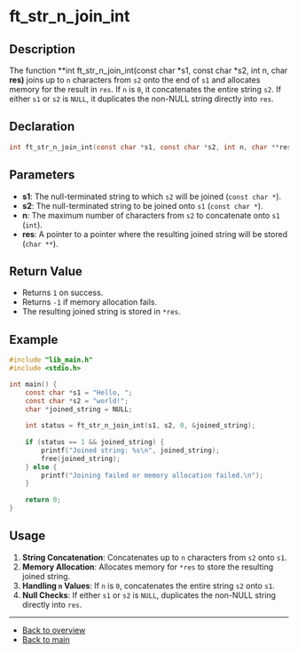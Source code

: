 # ft_str_n_join_int

## Description

The function **int ft_str_n_join_int(const char *s1, const char *s2, int n, char **res)** joins up to `n` characters from `s2` onto the end of `s1` and allocates memory for the result in `res`. If `n` is `0`, it concatenates the entire string `s2`. If either `s1` or `s2` is `NULL`, it duplicates the non-NULL string directly into `res`.

## Declaration

```c
int ft_str_n_join_int(const char *s1, const char *s2, int n, char **res);
```

## Parameters

- **s1**: The null-terminated string to which `s2` will be joined (`const char *`).
- **s2**: The null-terminated string to be joined onto `s1` (`const char *`).
- **n**: The maximum number of characters from `s2` to concatenate onto `s1` (`int`).
- **res**: A pointer to a pointer where the resulting joined string will be stored (`char **`).

## Return Value

- Returns `1` on success.
- Returns `-1` if memory allocation fails.
- The resulting joined string is stored in `*res`.

## Example

```c
#include "lib_main.h"
#include <stdio.h>

int main() {
    const char *s1 = "Hello, ";
    const char *s2 = "world!";
    char *joined_string = NULL;
    
    int status = ft_str_n_join_int(s1, s2, 0, &joined_string);
    
    if (status == 1 && joined_string) {
        printf("Joined string: %s\n", joined_string);
        free(joined_string);
    } else {
        printf("Joining failed or memory allocation failed.\n");
    }
    
    return 0;
}
```

## Usage

1. **String Concatenation**: Concatenates up to `n` characters from `s2` onto `s1`.
2. **Memory Allocation**: Allocates memory for `*res` to store the resulting joined string.
3. **Handling `n` Values**: If `n` is `0`, concatenates the entire string `s2` onto `s1`.
4. **Null Checks**: If either `s1` or `s2` is `NULL`, duplicates the non-NULL string directly into `res`.

---

- [Back to overview](../Overview_about_function.md)
- [Back to main](/)

